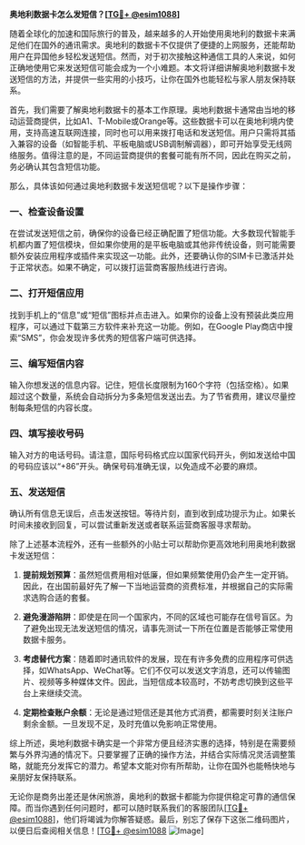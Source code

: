 **奥地利数据卡怎么发短信？[[TG💪+ @esim1088](https://t.me/s/esim1088)]**

随着全球化的加速和国际旅行的普及，越来越多的人开始使用奥地利的数据卡来满足他们在国外的通讯需求。奥地利的数据卡不仅提供了便捷的上网服务，还能帮助用户在异国他乡轻松发送短信。然而，对于初次接触这种通信工具的人来说，如何正确地使用它来发送短信可能会成为一个小难题。本文将详细讲解奥地利数据卡发送短信的方法，并提供一些实用的小技巧，让你在国外也能轻松与家人朋友保持联系。

首先，我们需要了解奥地利数据卡的基本工作原理。奥地利数据卡通常由当地的移动运营商提供，比如A1、T-Mobile或Orange等。这些数据卡可以在奥地利境内使用，支持高速互联网连接，同时也可以用来拨打电话和发送短信。用户只需将其插入兼容的设备（如智能手机、平板电脑或USB调制解调器），即可开始享受无线网络服务。值得注意的是，不同运营商提供的套餐可能有所不同，因此在购买之前，务必确认其包含短信功能。

那么，具体该如何通过奥地利数据卡发送短信呢？以下是操作步骤：

### 一、检查设备设置

在尝试发送短信之前，确保你的设备已经正确配置了短信功能。大多数现代智能手机都内置了短信模块，但如果你使用的是平板电脑或其他非传统设备，则可能需要额外安装应用程序或插件来实现这一功能。此外，还要确认你的SIM卡已激活并处于正常状态。如果不确定，可以拨打运营商客服热线进行咨询。

### 二、打开短信应用

找到手机上的“信息”或“短信”图标并点击进入。如果你的设备上没有预装此类应用程序，可以通过下载第三方软件来补充这一功能。例如，在Google Play商店中搜索“SMS”，你会发现许多优秀的短信客户端可供选择。

### 三、编写短信内容

输入你想发送的信息内容。记住，短信长度限制为160个字符（包括空格）。如果超过这个数量，系统会自动拆分为多条短信发送出去。为了节省费用，建议尽量控制每条短信的内容长度。

### 四、填写接收号码

输入对方的电话号码。请注意，国际号码格式应以国家代码开头，例如发送给中国的号码应该以“+86”开头。确保号码准确无误，以免造成不必要的麻烦。

### 五、发送短信

确认所有信息无误后，点击发送按钮。等待片刻，直到收到成功提示为止。如果长时间未接收到回复，可以尝试重新发送或者联系运营商客服寻求帮助。

除了上述基本流程外，还有一些额外的小贴士可以帮助你更高效地利用奥地利数据卡发送短信：

1. **提前规划预算**：虽然短信费用相对低廉，但如果频繁使用仍会产生一定开销。因此，在出国前最好先了解一下当地运营商的资费标准，并根据自己的实际需求选购合适的套餐。

2. **避免漫游陷阱**：即使是在同一个国家内，不同的区域也可能存在信号盲区。为了避免出现无法发送短信的情况，请事先测试一下所在位置是否能够正常使用数据卡服务。

3. **考虑替代方案**：随着即时通讯软件的发展，现在有许多免费的应用程序可供选择，如WhatsApp、WeChat等。它们不仅可以发送文字消息，还可以传输图片、视频等多种媒体文件。因此，当短信成本较高时，不妨考虑切换到这些平台上来继续交流。

4. **定期检查账户余额**：无论是通过短信还是其他方式消费，都需要时刻关注账户剩余金额。一旦发现不足，及时充值以免影响正常使用。

综上所述，奥地利数据卡确实是一个非常方便且经济实惠的选择，特别是在需要频繁与外界沟通的情况下。只要掌握了正确的操作方法，并结合实际情况灵活调整策略，就能充分发挥它的潜力。希望本文能对你有所帮助，让你在国外也能畅快地与亲朋好友保持联系。

无论你是商务出差还是休闲旅游，奥地利的数据卡都能为你提供稳定可靠的通信保障。而当你遇到任何问题时，都可以随时联系我们的客服团队[[TG💪+ @esim1088](https://t.me/s/esim1088)]，他们将竭诚为你解答疑惑。最后，别忘了保存下这张二维码图片，以便日后查阅相关信息！[[TG💪+ @esim1088](https://t.me/s/esim1088) ![Image](https://i.postimg.cc/4NQfJmqS/Snipaste-2025-05-13-00-14-12.png)]